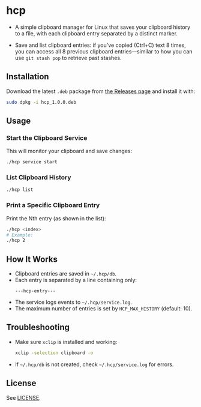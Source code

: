 # hcp

- A simple clipboard manager for Linux that saves your clipboard history to a file, with each clipboard entry separated by a distinct marker.

- Save and list clipboard entries: if you've copied (Ctrl+C) text 8 times, you can access all 8 previous clipboard entries—similar to how you can use `git stash pop` to retrieve past stashes.

## Installation

Download the latest `.deb` package from [the Releases page](https://github.com/Agent-Hellboy/hcp/releases) and install it with:
```sh
sudo dpkg -i hcp_1.0.0.deb
```

## Usage

### Start the Clipboard Service
This will monitor your clipboard and save changes:
```sh
./hcp service start
```

### List Clipboard History
```sh
./hcp list
```

### Print a Specific Clipboard Entry
Print the Nth entry (as shown in the list):
```sh
./hcp <index>
# Example:
./hcp 2
```

## How It Works
- Clipboard entries are saved in `~/.hcp/db`.
- Each entry is separated by a line containing only:
  ```
  ---hcp-entry---
  ```
- The service logs events to `~/.hcp/service.log`.
- The maximum number of entries is set by `HCP_MAX_HISTORY` (default: 10).

## Troubleshooting
- Make sure `xclip` is installed and working:
  ```sh
  xclip -selection clipboard -o
  ```
- If `~/.hcp/db` is not created, check `~/.hcp/service.log` for errors.

## License
See [LICENSE](LICENSE).